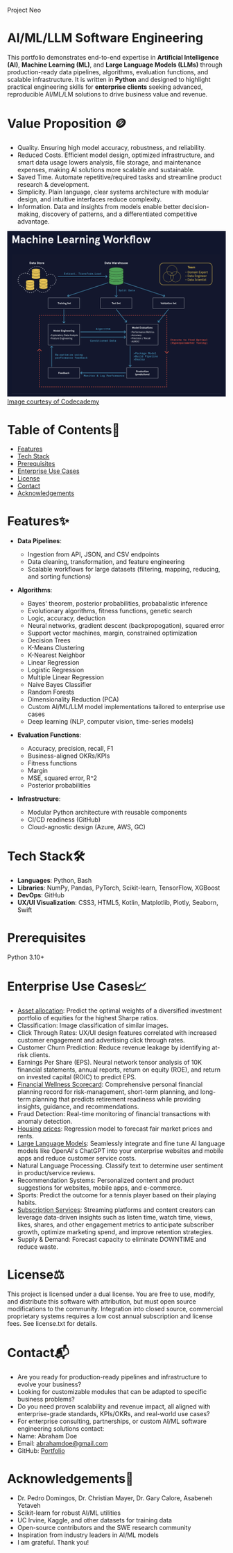 Project Neo

# AI/ML/LLM Software Engineering
This portfolio demonstrates end-to-end expertise in **Artificial Intelligence (AI)**, **Machine Learning (ML)**, and **Large Language Models (LLMs)** through production-ready data pipelines, algorithms, evaluation functions, and scalable infrastructure. It is written in **Python** and designed to highlight practical engineering skills for **enterprise clients** seeking advanced, reproducible AI/ML/LM solutions to drive business value and revenue.

# Value Proposition 🪙
- Quality. Ensuring high model accuracy, robustness, and reliability. 
- Reduced Costs. Efficient model design, optimized infrastructure, and smart data usage lowers analysis, file storage, and maintenance expenses, making AI solutions more scalable and sustainable.
- Saved Time. Automate repetitive/required tasks and streamline product research & development. 
- Simplicity. Plain language, clear systems architecture with modular design, and intuitive interfaces reduce complexity. 
- Information. Data and insights from models enable better decision-making, discovery of patterns, and a differentiated competitive advantage.

![Machine Learning Workflow](ml_workflow.png)
[Image courtesy of Codecademy](https://www.codecademy.com)

# Table of Contents📖 
- [Features](#features)
- [Tech Stack](#tech-stack)
- [Prerequisites](#prerequisites)
- [Enterprise Use Cases](#enterprise-use-cases)
- [License](license.txt)
- [Contact](#contact)
- [Acknowledgements](#acknowledgements)

# Features✨
- **Data Pipelines**:  
  - Ingestion from API, JSON, and CSV endpoints  
  - Data cleaning, transformation, and feature engineering  
  - Scalable workflows for large datasets (filtering, mapping, reducing, and sorting functions)

- **Algorithms**:  
  - Bayes' theorem, posterior probabilities, probabalistic inference 
  - Evolutionary algorithms, fitness functions, genetic search 
  - Logic, accuracy, deduction 
  - Neural networks, gradient descent (backpropogation), squared error 
  - Support vector machines, margin, constrained optimization 
  - Decision Trees 
  - K-Means Clustering 
  - K-Nearest Neighbor 
  - Linear Regression 
  - Logistic Regression 
  - Multiple Linear Regression 
  - Naive Bayes Classifier 
  - Random Forests 
  - Dimensionality Reduction (PCA)
  - Custom AI/ML/LLM model implementations tailored to enterprise use cases  
  - Deep learning (NLP, computer vision, time-series models)  

- **Evaluation Functions**:  
  - Accuracy, precision, recall, F1
  - Business-aligned OKRs/KPIs
  - Fitness functions
  - Margin 
  - MSE, squared error, R^2
  - Posterior probabilities 

- **Infrastructure**:  
  - Modular Python architecture with reusable components  
  - CI/CD readiness (GitHub)  
  - Cloud-agnostic design (Azure, AWS, GC)  

# Tech Stack🛠
- **Languages**: Python, Bash
- **Libraries**: NumPy, Pandas, PyTorch, Scikit-learn, TensorFlow, XGBoost
- **DevOps**: GitHub 
- **UX/UI Visualization**: CSS3, HTML5, Kotlin, Matplotlib, Plotly, Seaborn, Swift

# Prerequisites
Python 3.10+

# Enterprise Use Cases📈
- [Asset allocation](https://www.testandi.com): Predict the optimal weights of a diversified investment portfolio of equities for the highest Sharpe ratios. 
- Classification: Image classification of similar images. 
- Click Through Rates: UX/UI design features correlated with increased customer engagement and advertising click through rates. 
- Customer Churn Prediction: Reduce revenue leakage by identifying at-risk clients.
- Earnings Per Share (EPS). Neural network tensor analysis of 10K financial statements, annual reports, return on equity (ROE), and return on invested capital (ROIC) to predict EPS.
- [Financial Wellness Scorecard](https://blackarsenic88.github.io/financial-wellness/): Comprehensive personal financial planning record for risk-management, short-term planning, and long-term planning that predicts retirement readiness while providing insights, guidance, and recommendations. 
- Fraud Detection: Real-time monitoring of financial transactions with anomaly detection.
- [Housing prices](https://blackarsenic88.github.io/real-estate/): Regression model to forecast fair market prices and rents. 
- [Large Language Models](https://blackarsenic88.github.io/ai-assistant/): Seamlessly integrate and fine tune AI language models like OpenAI's ChatGPT into your enterprise websites and mobile apps and reduce customer service costs. 
- Natural Language Processing. Classify text to determine user sentiment in product/service reviews. 
- Recommendation Systems: Personalized content and product suggestions for websites, mobile apps, and e-commerce.
- Sports: Predict the outcome for a tennis player based on their playing habits.
- [Subscription Services](https://blackarsenic88.github.io/engagement/): Streaming platforms and content creators can leverage data-driven insights such as listen time, watch time, views, likes, shares, and other engagement metrics to anticipate subscriber growth, optimize marketing spend, and improve retention strategies.  
- Supply & Demand: Forecast capacity to eliminate DOWNTIME and reduce waste. 

# License⚖️
This project is licensed under a dual license. You are free to use, modify, and distribute this software with attribution, but must open source modifications to the community. Integration into closed source, commercial proprietary systems requires a low cost annual subscription and license fees. See license.txt for details. 

# Contact📬
- Are you ready for production-ready pipelines and infrastructure to evolve your business?
- Looking for customizable modules that can be adapted to specific business problems?
- Do you need proven scalability and revenue impact, all aligned with enterprise-grade standards, KPIs/OKRs, and real-world use cases? 
- For enterprise consulting, partnerships, or custom AI/ML software engineering solutions contact:
- Name: Abraham Doe
- Email: abrahamdoe@gmail.com
- GitHub: [Portfolio](https://github.com/BlackArsenic88?tab=repositories)

# Acknowledgements🙏
- Dr. Pedro Domingos, Dr. Christian Mayer, Dr. Gary Calore, Asabeneh Yetaveh  
- Scikit-learn for robust AI/ML utilities
- UC Irvine, Kaggle, and other datasets for training data
- Open-source contributors and the SWE research community
- Inspiration from industry leaders in AI/ML models
- I am grateful. Thank you! 













